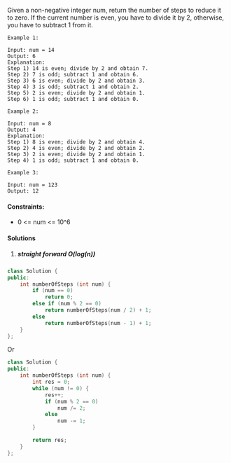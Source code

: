 Given a non-negative integer num, return the number of steps to reduce it to zero. If the current number is even, you have to divide it by 2, otherwise, you have to subtract 1 from it.

 

```
Example 1:

Input: num = 14
Output: 6
Explanation: 
Step 1) 14 is even; divide by 2 and obtain 7. 
Step 2) 7 is odd; subtract 1 and obtain 6.
Step 3) 6 is even; divide by 2 and obtain 3. 
Step 4) 3 is odd; subtract 1 and obtain 2. 
Step 5) 2 is even; divide by 2 and obtain 1. 
Step 6) 1 is odd; subtract 1 and obtain 0.

Example 2:

Input: num = 8
Output: 4
Explanation: 
Step 1) 8 is even; divide by 2 and obtain 4. 
Step 2) 4 is even; divide by 2 and obtain 2. 
Step 3) 2 is even; divide by 2 and obtain 1. 
Step 4) 1 is odd; subtract 1 and obtain 0.

Example 3:

Input: num = 123
Output: 12
```

 

#### Constraints:

-    0 <= num <= 10^6


#### Solutions


1. ##### straight forward O(log(n))

```cpp
class Solution {
public:
    int numberOfSteps (int num) {
        if (num == 0)
            return 0;
        else if (num % 2 == 0)
            return numberOfSteps(num / 2) + 1;
        else
            return numberOfSteps(num - 1) + 1;
    }
};
```

Or

```cpp
class Solution {
public:
    int numberOfSteps (int num) {
        int res = 0;
        while (num != 0) {
            res++;
            if (num % 2 == 0)
                num /= 2;
            else
                num -= 1;
        }

        return res;
    }
};
```